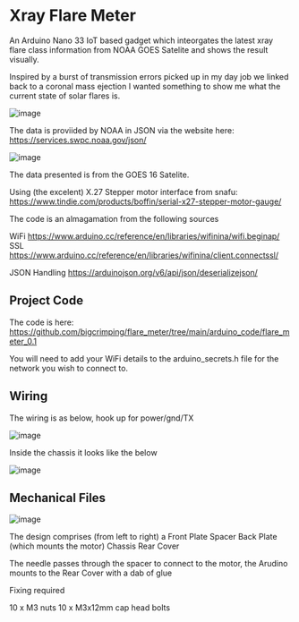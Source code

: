 # Xray Flare Meter
An Arduino Nano 33 IoT based gadget which inteorgates the latest xray flare class information from NOAA GOES Satelite and shows the result visually.

Inspired by a burst of transmission errors picked up in my day job we linked back to a coronal mass ejection I wanted something to show me what the current state of solar flares is.

![image](https://user-images.githubusercontent.com/74270551/180198689-856a7521-7ceb-471e-8b40-b6d9c847180a.png)

The data is proviided by NOAA in JSON via the website here: https://services.swpc.noaa.gov/json/

![image](https://user-images.githubusercontent.com/74270551/180202599-106be046-0b00-4df6-8d66-06493c564c13.png)

The data presented is from the GOES 16 Satelite. 

Using (the excelent) X.27 Stepper motor interface from snafu: https://www.tindie.com/products/boffin/serial-x27-stepper-motor-gauge/

The code is an almagamation from the following sources

WiFi https://www.arduino.cc/reference/en/libraries/wifinina/wifi.beginap/
SSL https://www.arduino.cc/reference/en/libraries/wifinina/client.connectssl/

JSON Handling https://arduinojson.org/v6/api/json/deserializejson/

## Project Code

The code is here: https://github.com/bigcrimping/flare_meter/tree/main/arduino_code/flare_meter_0.1

You will need to add your WiFi details to the arduino_secrets.h file for the network you wish to connect to.

## Wiring

The wiring is as below, hook up for power/gnd/TX

![image](https://user-images.githubusercontent.com/74270551/180201866-a9b74970-905d-4301-a8f7-3036af4c13be.png)

Inside the chassis it looks like the below

![image](https://user-images.githubusercontent.com/74270551/180200741-4fa06252-f080-486e-9b4a-64a945a73adb.png)


## Mechanical Files

![image](https://user-images.githubusercontent.com/74270551/180155837-8c465e86-1bfe-498d-afaa-9dbd630525f7.png)

The design comprises (from left to right) a 
Front Plate
Spacer
Back Plate (which mounts the motor)
Chassis
Rear Cover

The needle passes through the spacer to connect to the motor, the Arudino mounts to the Rear Cover with a dab of glue 

Fixing required 

10 x M3 nuts
10 x M3x12mm cap head bolts
